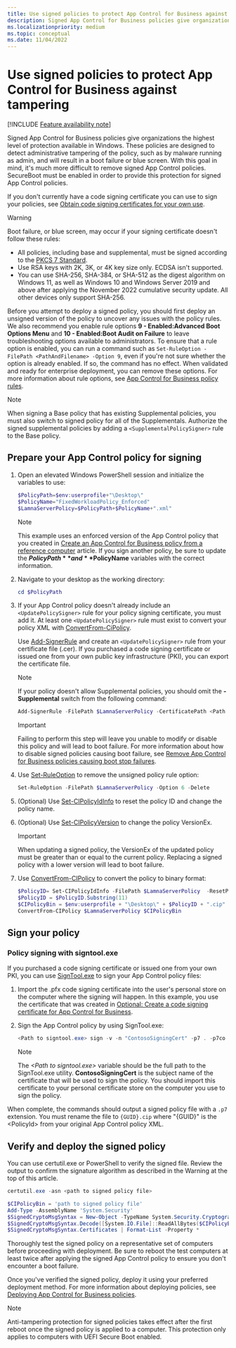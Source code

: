 ```yaml
---
title: Use signed policies to protect App Control for Business against tampering
description: Signed App Control for Business policies give organizations the highest level of malware protection available in Windows 10 and Windows 11.
ms.localizationpriority: medium
ms.topic: conceptual
ms.date: 11/04/2022
---
```


# Use signed policies to protect App Control for Business against tampering

[!INCLUDE [Feature availability note](../includes/feature-availability-note.md)]

Signed App Control for Business policies give organizations the highest level of protection available in Windows. These policies are designed to detect administrative tampering of the policy, such as by malware running as admin, and will result in a boot failure or blue screen. With this goal in mind, it's much more difficult to remove signed App Control policies. SecureBoot must be enabled in order to provide this protection for signed App Control policies.

If you don't currently have a code signing certificate you can use to sign your policies, see [Obtain code signing certificates for your own use](use-code-signing-for-better-control-and-protection.md#obtain-code-signing-certificates-for-your-own-use).

> [!WARNING]
> Boot failure, or blue screen, may occur if your signing certificate doesn't follow these rules:
>
> - All policies, including base and supplemental, must be signed according to the [PKCS 7 Standard](https://datatracker.ietf.org/doc/html/rfc5652).
> - Use RSA keys with 2K, 3K, or 4K key size only. ECDSA isn't supported.
> - You can use SHA-256, SHA-384, or SHA-512 as the digest algorithm on Windows 11, as well as Windows 10 and Windows Server 2019 and above after applying the November 2022 cumulative security update. All other devices only support SHA-256.

Before you attempt to deploy a signed policy, you should first deploy an unsigned version of the policy to uncover any issues with the policy rules. We also recommend you enable rule options **9 - Enabled:Advanced Boot Options Menu** and **10 - Enabled:Boot Audit on Failure** to leave troubleshooting options available to administrators. To ensure that a rule option is enabled, you can run a command such as `Set-RuleOption -FilePath <PathAndFilename> -Option 9`, even if you're not sure whether the option is already enabled. If so, the command has no effect. When validated and ready for enterprise deployment, you can remove these options. For more information about rule options, see [App Control for Business policy rules](../design/select-types-of-rules-to-create.md).

> [!NOTE]
> When signing a Base policy that has existing Supplemental policies, you must also switch to signed policy for all of the Supplementals. Authorize the signed supplemental policies by adding a `<SupplementalPolicySigner>` rule to the Base policy.

## Prepare your App Control policy for signing

1. Open an elevated Windows PowerShell session and initialize the variables to use:

   ```powershell
   $PolicyPath=$env:userprofile+"\Desktop\"
   $PolicyName="FixedWorkloadPolicy_Enforced"
   $LamnaServerPolicy=$PolicyPath+$PolicyName+".xml"
   ```

   > [!NOTE]
   > This example uses an enforced version of the App Control policy that you created in [Create an App Control for Business policy from a reference computer](../design/create-appcontrol-policy-using-reference-computer.md) article. If you sign another policy, be sure to update the **$PolicyPath** and **$PolicyName** variables with the correct information.

2. Navigate to your desktop as the working directory:

    ```powershell
    cd $PolicyPath
    ```

3. If your App Control policy doesn't already include an `<UpdatePolicySigner>` rule for your policy signing certificate, you must add it. At least one `<UpdatePolicySigner>` rule must exist to convert your policy XML with [ConvertFrom-CiPolicy](/powershell/module/configci/convertfrom-cipolicy).

    Use [Add-SignerRule](/powershell/module/configci/add-signerrule) and create an `<UpdatePolicySigner>` rule from your certificate file (.cer). If you purchased a code signing certificate or issued one from your own public key infrastructure (PKI), you can export the certificate file.

    > [!NOTE]
    > If your policy doesn't allow Supplemental policies, you should omit the **-Supplemental** switch from the following command:

    ```powershell
    Add-SignerRule -FilePath $LamnaServerPolicy -CertificatePath <Path to exported .cer certificate> -Update -Supplemental
    ```

    > [!IMPORTANT]
    > Failing to perform this step will leave you unable to modify or disable this policy and will lead to boot failure. For more information about how to disable signed policies causing boot failure, see [Remove App Control for Business policies causing boot stop failures](disable-appcontrol-policies.md#remove-app-control-policies-causing-boot-stop-failures).

4. Use [Set-RuleOption](/powershell/module/configci/set-ruleoption) to remove the unsigned policy rule option:

    ```powershell
   Set-RuleOption -FilePath $LamnaServerPolicy -Option 6 -Delete
   ```

5. (Optional) Use [Set-CIPolicyIdInfo](/powershell/module/configci/set-cipolicyidinfo) to reset the policy ID and change the policy name.

6. (Optional) Use [Set-CIPolicyVersion](/powershell/module/configci/set-cipolicyversion) to change the policy VersionEx.

   > [!IMPORTANT]
   > When updating a signed policy, the VersionEx of the updated policy must be greater than or equal to the current policy. Replacing a signed policy with a lower version will lead to boot failure.

7. Use [ConvertFrom-CIPolicy](/powershell/module/configci/convertfrom-cipolicy) to convert the policy to binary format:

   ```powershell
   $PolicyID= Set-CIPolicyIdInfo -FilePath $LamnaServerPolicy  -ResetPolicyID
   $PolicyID = $PolicyID.Substring(11)
   $CIPolicyBin = $env:userprofile + "\Desktop\" + $PolicyID + ".cip"
   ConvertFrom-CIPolicy $LamnaServerPolicy $CIPolicyBin
   ```

## Sign your policy

### Policy signing with signtool.exe

If you purchased a code signing certificate or issued one from your own PKI, you can use [SignTool.exe](/windows/win32/seccrypto/signtool) to sign your App Control policy files:

1. Import the .pfx code signing certificate into the user's personal store on the computer where the signing will happen. In this example, you use the certificate that was created in [Optional: Create a code signing certificate for App Control for Business](create-code-signing-cert-for-appcontrol.md).

2. Sign the App Control policy by using SignTool.exe:

   ```powershell
   <Path to signtool.exe> sign -v -n "ContosoSigningCert" -p7 . -p7co 1.3.6.1.4.1.311.79.1 -fd sha256 $CIPolicyBin
   ```

   > [!NOTE]
   > The *&lt;Path to signtool.exe&gt;* variable should be the full path to the SignTool.exe utility. **ContosoSigningCert** is the subject name of the certificate that will be used to sign the policy. You should import this certificate to your personal certificate store on the computer you use to sign the policy.

When complete, the commands should output a signed policy file with a `.p7` extension. You must rename the file to `{GUID}.cip` where "{GUID}" is the &lt;PolicyId&gt; from your original App Control policy XML.

## Verify and deploy the signed policy

You can use certutil.exe or PowerShell to verify the signed file. Review the output to confirm the signature algorithm as described in the Warning at the top of this article.

```powershell
certutil.exe -asn <path to signed policy file>
```

```powershell
$CIPolicyBin = 'path to signed policy file'
Add-Type -AssemblyName 'System.Security'
$SignedCryptoMsgSyntax = New-Object -TypeName System.Security.Cryptography.Pkcs.SignedCms
$SignedCryptoMsgSyntax.Decode([System.IO.File]::ReadAllBytes($CIPolicyBin))
$SignedCryptoMsgSyntax.Certificates | Format-List -Property *
```

Thoroughly test the signed policy on a representative set of computers before proceeding with deployment. Be sure to reboot the test computers at least twice after applying the signed App Control policy to ensure you don't encounter a boot failure.

Once you've verified the signed policy, deploy it using your preferred deployment method. For more information about deploying policies, see [Deploying App Control for Business policies](appcontrol-deployment-guide.md).

> [!NOTE]
> Anti-tampering protection for signed policies takes effect after the first reboot once the signed policy is applied to a computer. This protection only applies to computers with UEFI Secure Boot enabled.
